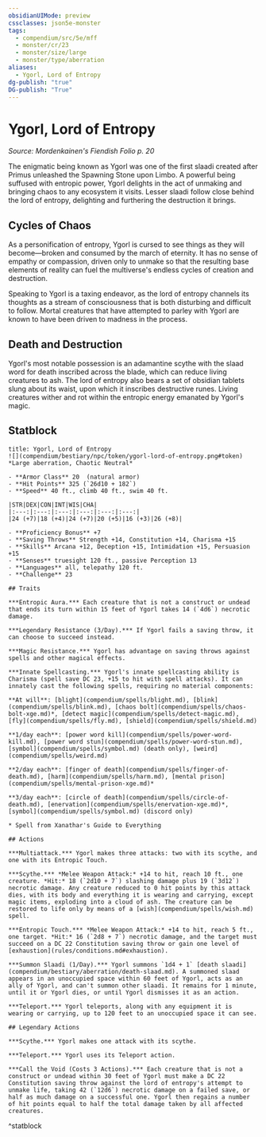 ```yaml
---
obsidianUIMode: preview
cssclasses: json5e-monster
tags:
  - compendium/src/5e/mff
  - monster/cr/23
  - monster/size/large
  - monster/type/aberration
aliases:
  - Ygorl, Lord of Entropy
dg-publish: "true"
DG-publish: "True"
---
```

# Ygorl, Lord of Entropy
*Source: Mordenkainen's Fiendish Folio p. 20*  

The enigmatic being known as Ygorl was one of the first slaadi created after Primus unleashed the Spawning Stone upon Limbo. A powerful being suffused with entropic power, Ygorl delights in the act of unmaking and bringing chaos to any ecosystem it visits. Lesser slaadi follow close behind the lord of entropy, delighting and furthering the destruction it brings.

## Cycles of Chaos

As a personification of entropy, Ygorl is cursed to see things as they will become—broken and consumed by the march of eternity. It has no sense of empathy or compassion, driven only to unmake so that the resulting base elements of reality can fuel the multiverse's endless cycles of creation and destruction.

Speaking to Ygorl is a taxing endeavor, as the lord of entropy channels its thoughts as a stream of consciousness that is both disturbing and difficult to follow. Mortal creatures that have attempted to parley with Ygorl are known to have been driven to madness in the process.

## Death and Destruction

Ygorl's most notable possession is an adamantine scythe with the slaad word for death inscribed across the blade, which can reduce living creatures to ash. The lord of entropy also bears a set of obsidian tablets slung about its waist, upon which it inscribes destructive runes. Living creatures wither and rot within the entropic energy emanated by Ygorl's magic.

## Statblock

```ad-statblock
title: Ygorl, Lord of Entropy
![](compendium/bestiary/npc/token/ygorl-lord-of-entropy.png#token)
*Large aberration, Chaotic Neutral*

- **Armor Class** 20  (natural armor)
- **Hit Points** 325 (`26d10 + 182`)
- **Speed** 40 ft., climb 40 ft., swim 40 ft.

|STR|DEX|CON|INT|WIS|CHA|
|:---:|:---:|:---:|:---:|:---:|:---:|
|24 (+7)|18 (+4)|24 (+7)|20 (+5)|16 (+3)|26 (+8)|

- **Proficiency Bonus** +7
- **Saving Throws** Strength +14, Constitution +14, Charisma +15
- **Skills** Arcana +12, Deception +15, Intimidation +15, Persuasion +15
- **Senses** truesight 120 ft., passive Perception 13
- **Languages** all, telepathy 120 ft.
- **Challenge** 23

## Traits

***Entropic Aura.*** Each creature that is not a construct or undead that ends its turn within 15 feet of Ygorl takes 14 (`4d6`) necrotic damage.

***Legendary Resistance (3/Day).*** If Ygorl fails a saving throw, it can choose to succeed instead.

***Magic Resistance.*** Ygorl has advantage on saving throws against spells and other magical effects.

***Innate Spellcasting.*** Ygorl's innate spellcasting ability is Charisma (spell save DC 23, +15 to hit with spell attacks). It can innately cast the following spells, requiring no material components:

**At will**: [blight](compendium/spells/blight.md), [blink](compendium/spells/blink.md), [chaos bolt](compendium/spells/chaos-bolt-xge.md)*, [detect magic](compendium/spells/detect-magic.md), [fly](compendium/spells/fly.md), [shield](compendium/spells/shield.md)

**1/day each**: [power word kill](compendium/spells/power-word-kill.md), [power word stun](compendium/spells/power-word-stun.md), [symbol](compendium/spells/symbol.md) (death only), [weird](compendium/spells/weird.md)

**2/day each**: [finger of death](compendium/spells/finger-of-death.md), [harm](compendium/spells/harm.md), [mental prison](compendium/spells/mental-prison-xge.md)*

**3/day each**: [circle of death](compendium/spells/circle-of-death.md), [enervation](compendium/spells/enervation-xge.md)*, [symbol](compendium/spells/symbol.md) (discord only)

* Spell from Xanathar's Guide to Everything

## Actions

***Multiattack.*** Ygorl makes three attacks: two with its scythe, and one with its Entropic Touch.

***Scythe.*** *Melee Weapon Attack:* +14 to hit, reach 10 ft., one creature. *Hit:* 18 (`2d10 + 7`) slashing damage plus 19 (`3d12`) necrotic damage. Any creature reduced to 0 hit points by this attack dies, with its body and everything it is wearing and carrying, except magic items, exploding into a cloud of ash. The creature can be restored to life only by means of a [wish](compendium/spells/wish.md) spell.

***Entropic Touch.*** *Melee Weapon Attack:* +14 to hit, reach 5 ft., one target. *Hit:* 16 (`2d8 + 7`) necrotic damage, and the target must succeed on a DC 22 Constitution saving throw or gain one level of [exhaustion](rules/conditions.md#exhaustion).

***Summon Slaadi (1/Day).*** Ygorl summons `1d4 + 1` [death slaadi](compendium/bestiary/aberration/death-slaad.md). A summoned slaad appears in an unoccupied space within 60 feet of Ygorl, acts as an ally of Ygorl, and can't summon other slaadi. It remains for 1 minute, until it or Ygorl dies, or until Ygorl dismisses it as an action.

***Teleport.*** Ygorl teleports, along with any equipment it is wearing or carrying, up to 120 feet to an unoccupied space it can see.

## Legendary Actions

***Scythe.*** Ygorl makes one attack with its scythe.

***Teleport.*** Ygorl uses its Teleport action.

***Call the Void (Costs 3 Actions).*** Each creature that is not a construct or undead within 30 feet of Ygorl must make a DC 22 Constitution saving throw against the lord of entropy's attempt to unmake life, taking 42 (`12d6`) necrotic damage on a failed save, or half as much damage on a successful one. Ygorl then regains a number of hit points equal to half the total damage taken by all affected creatures.
```
^statblock